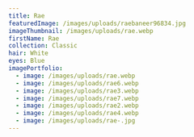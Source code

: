 ```yaml
---
title: Rae
featuredImage: /images/uploads/raebaneer96834.jpg
imageThumbnail: /images/uploads/rae.webp
firstName: Rae
collection: Classic
hair: White
eyes: Blue
imagePortfolio:
  - image: /images/uploads/rae.webp
  - image: /images/uploads/rae6.webp
  - image: /images/uploads/rae3.webp
  - image: /images/uploads/rae7.webp
  - image: /images/uploads/rae2.webp
  - image: /images/uploads/rae4.webp
  - image: /images/uploads/rae-.jpg
---
```


